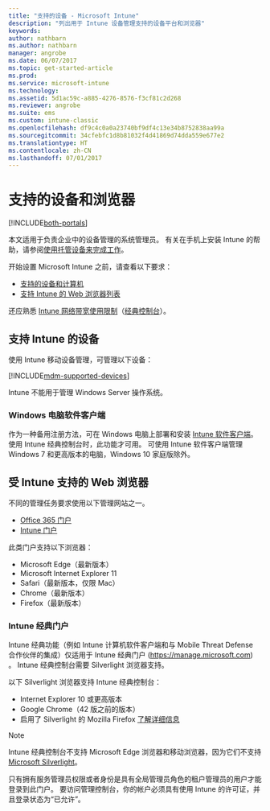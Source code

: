 ```yaml
---
title: "支持的设备 - Microsoft Intune"
description: "列出用于 Intune 设备管理支持的设备平台和浏览器"
keywords: 
author: nathbarn
ms.author: nathbarn
manager: angrobe
ms.date: 06/07/2017
ms.topic: get-started-article
ms.prod: 
ms.service: microsoft-intune
ms.technology: 
ms.assetid: 5d1ac59c-a885-4276-8576-f3cf81c2d268
ms.reviewer: angrobe
ms.suite: ems
ms.custom: intune-classic
ms.openlocfilehash: df9c4c0a0a23740bf9df4c13e34b8752838aa99a
ms.sourcegitcommit: 34cfebfc1d8b81032f4d41869d74dda559e677e2
ms.translationtype: HT
ms.contentlocale: zh-CN
ms.lasthandoff: 07/01/2017
---
```

# <a name="supported-devices-and-browsers"></a>支持的设备和浏览器

[!INCLUDE[both-portals](./includes/note-for-both-portals.md)]

本文适用于负责企业中的设备管理的系统管理员。 有关在手机上安装 Intune 的帮助，请参阅[使用托管设备来完成工作](/intune-user-help/company-portal-frequently-asked-questions)。

开始设置 Microsoft Intune 之前，请查看以下要求：

- [支持的设备和计算机](#intune-supported-devices)
- [支持 Intune 的 Web 浏览器列表](#intune-supported-web-browsers)

还应熟悉 [Intune 网络带宽使用限制](network-bandwidth-use.md)（[经典控制台](/intune-classic/get-started/network-bandwidth-use)）。

## <a name="intune-supported-devices"></a>支持 Intune 的设备

使用 Intune 移动设备管理，可管理以下设备：

[!INCLUDE[mdm-supported-devices](./includes/mdm-supported-devices.md)]

Intune 不能用于管理 Windows Server 操作系统。

### <a name="windows-pc-software-client"></a>Windows 电脑软件客户端

作为一种备用注册方法，可在 Windows 电脑上部署和安装 [Intune 软件客户端](/intune-classic/deploy-use/manage-windows-pcs-with-microsoft-intune)。 使用 Intune 经典控制台时，此功能才可用。 可使用 Intune 软件客户端管理 Windows 7 和更高版本的电脑，Windows 10 家庭版除外。

<!--  ### Exchange ActiveSync management

You can manage [Exchange ActiveSync devices](/intune-classic/deploy-use/mobile-device-management-with-exchange-activesync-and-microsoft-intune) from the Intune console. This option provides a limited set of management capabilities when compared to the other methods. See [Capabilities of built-in Mobile Device Management in Office 365](https://support.office.com/article/Capabilities-of-built-in-Mobile-Device-Management-for-Office-365-a1da44e5-7475-4992-be91-9ccec25905b0) for a list of supported devices.  -->

## <a name="intune-supported-web-browsers"></a>受 Intune 支持的 Web 浏览器

不同的管理任务要求使用以下管理网站之一。

- [Office 365 门户](http://go.microsoft.com/fwlink/p/?LinkId=698854)
- [Intune 门户](https://portal.azure.com/)

此类门户支持以下浏览器：
- Microsoft Edge（最新版本）
- Microsoft Internet Explorer 11
- Safari（最新版本，仅限 Mac）
- Chrome（最新版本）
- Firefox（最新版本）

### <a name="intune-classic-portal"></a>Intune 经典门户

Intune 经典功能（例如 Intune 计算机软件客户端和与 Mobile Threat Defense 合作伙伴的集成）仅适用于 Intune 经典门户 (https://manage.microsoft.com) 。 Intune 经典控制台需要 Silverlight 浏览器支持。

以下 Silverlight 浏览器支持 Intune 经典控制台：
- Internet Explorer 10 或更高版本
- Google Chrome（42 版之前的版本）
- 启用了 Silverlight 的 Mozilla Firefox [了解详细信息](https://go.microsoft.com/fwlink/?linkid=836872)

> [!Note]
> Intune 经典控制台不支持 Microsoft Edge 浏览器和移动浏览器，因为它们不支持 [Microsoft Silverlight](https://msdn.microsoft.com/library/cc838158(v=vs.95).aspx)。


只有拥有服务管理员权限或者身份是具有全局管理员角色的租户管理员的用户才能登录到此门户。 要访问管理控制台，你的帐户必须具有使用 Intune 的许可证，并且登录状态为“已允许”。
